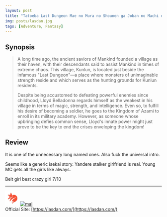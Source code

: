 ```yaml
---
layout: post
title: "Tatoeba Last Dungeon Mae no Mura no Shounen ga Joban no Machi de Kurasu Youna Monogatari"
img: posts/lasdan.jpg 
tags: [Adventure, Fantasy]
---
```


## Synopsis
>A long time ago, the ancient saviors of Mankind founded a village as their haven, with their descendants said to assist Mankind in times of extreme chaos. This village, Kunlun, is located just beside the infamous "Last Dungeon"—a place where monsters of unimaginable strength reside and which serves as the hunting grounds for Kunlun residents.
>
>Despite being accustomed to defeating powerful enemies since childhood, Lloyd Belladonna regards himself as the weakest in his village in terms of magic, strength, and intelligence. Even so, to fulfill his desire of becoming a soldier, he goes to the Kingdom of Azami to enroll in its military academy. However, as someone whose upbringing defies common sense, Lloyd's innate power might just prove to be the key to end the crises enveloping the kingdom!

## Review
It is one of the unnecessary long named ones. Also fuck the universal intro.

Seems like a generic isekai story. Yandere stalker girlfriend is real. Young MC gets all the girls like always.
   
Belt girl best crazy girl 7/10

---

[![kitsu](..\assets\img\kitsu.png)](https://kitsu.io/anime/tatoeba-last-dungeon-mae-no-mura-no-shounen-ga-joban-no-machi-de-kurasu-youna-monogatari)[![mal](..\assets\img\mal.ico)](https://myanimelist.net/anime/40594/Tatoeba_Last_Dungeon_Mae_no_Mura_no_Shounen_ga_Joban_no_Machi_de_Kurasu_Youna_Monogatari)  
Official Site: [https://lasdan.com/](https://lasdan.com/)